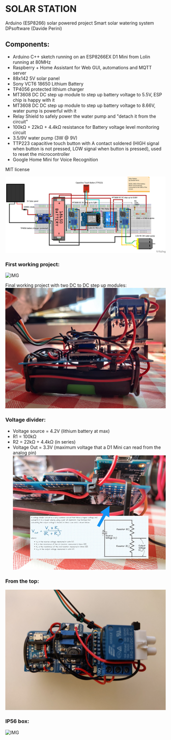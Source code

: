 # SOLAR STATION
Arduino (ESP8266) solar powered project
Smart solar watering system 
DPsoftware (Davide Perini)

## Components:
  - Arduino C++ sketch running on an ESP8266EX D1 Mini from Lolin running at 80MHz
  - Raspberry + Home Assistant for Web GUI, automations and MQTT server
  - 88x142 5V solar panel
  - Sony VCT6 18650 Lithium Battery
  - TP4056 protected lithium charger
  - MT3608 DC DC step up module to step up battery voltage to 5.5V, ESP chip is happy with it
  - MT3608 DC DC step up module to step up battery voltage to 8.66V, water pump is powerful with it
  - Relay Shield to safely power the water pump and "detach it from the circuit"
  - 100kΩ + 22kΩ + 4.4kΩ resistance for Battery voltage level monitoring circuit
  - 3.5/9V water pump (3W @ 9V)
  - TTP223 capacitive touch button with A contact soldered (HIGH signal when button is not pressed, 
    LOW signal when button is pressed), used to reset the microcontroller
  - Google Home Mini for Voice Recognition
  
MIT license

![CIRCUITS](https://github.com/sblantipodi/solar_station/blob/master/data/img/fritzing_hardware_project.png)

### First working project:
![IMG](https://github.com/sblantipodi/solar_station/blob/master/data/img/1.jpg)

Final working project with two DC to DC step up modules:
![IMG](https://github.com/sblantipodi/solar_station/blob/master/data/img/2.jpg)

### Voltage divider: 

- Voltage source = 4.2V (lithium battery at max)
- R1 = 100kΩ 
- R2 = 22kΩ + 4.4kΩ (in series)
- Voltage Out = 3.3V (maximum voltage that a D1 Mini can read from the analog pin)
![IMG](https://github.com/sblantipodi/solar_station/blob/master/data/img/3b.jpg)

### From the top:
![IMG](https://github.com/sblantipodi/solar_station/blob/master/data/img/4.jpg)

### IP56 box:
![IMG](https://github.com/sblantipodi/solar_station/blob/master/data/img/5.jpg)
